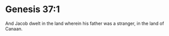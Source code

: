 # Genesis 37:1

And Jacob dwelt in the land wherein his father was a stranger, in the land of Canaan.